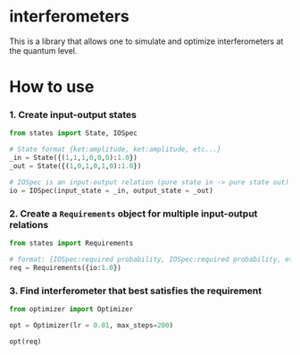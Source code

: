# interferometers

This is a library that allows one to simulate and optimize interferometers at the quantum level. 

# How to use

### 1. Create input-output states
```python
from states import State, IOSpec

# State format {ket:amplitude, ket:amplitude, etc...}
_in = State({(1,1,1,0,0,0):1.0})
_out = State({(1,0,1,0,1,0):1.0})

# IOSpec is an input-output relation (pure state in -> pure state out)
io = IOSpec(input_state = _in, output_state = _out)
```

### 2. Create a `Requirements` object for multiple input-output relations
```python
from states import Requirements

# format: {IOSpec:required probability, IOSpec:required probability, etc...}
req = Requirements({io:1.0})
```

### 3. Find interferometer that best satisfies the requirement
```python
from optimizer import Optimizer

opt = Optimizer(lr = 0.01, max_steps=200)

opt(req)
```

